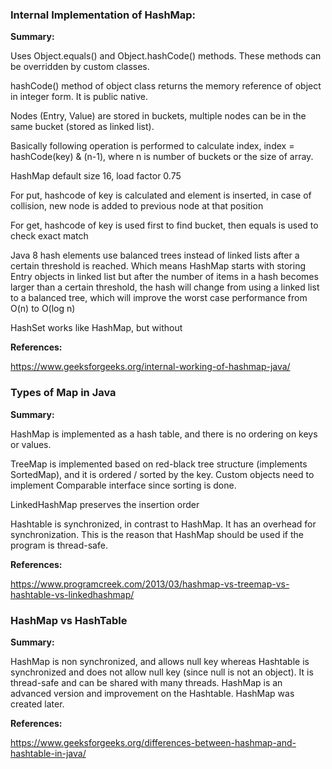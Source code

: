 ### Internal Implementation of HashMap:

**Summary:**

Uses Object.equals() and Object.hashCode() methods. These methods can be overridden by custom classes.

hashCode() method of object class returns the memory reference of object in integer form. It is public native.

Nodes (Entry, Value) are stored in buckets, multiple nodes can be in the same bucket (stored as linked list).

Basically following operation is performed to calculate index, index = hashCode(key) & (n-1), where n is number of buckets or the size of array.

HashMap default size 16, load factor 0.75

For put, hashcode of key is calculated and element is inserted, in case of collision, new node is added to previous node at that position

For get, hashcode of key is used first to find bucket, then equals is used to check exact match

Java 8 hash elements use balanced trees instead of linked lists after a certain threshold is reached. Which means HashMap starts with storing Entry objects in linked list but after the number of items in a hash becomes larger than a certain threshold, the hash will change from using a linked list to a balanced tree, which will improve the worst case performance from O(n) to O(log n)

HashSet works like HashMap, but without 

**References:**

https://www.geeksforgeeks.org/internal-working-of-hashmap-java/


### Types of Map in Java

**Summary:**

HashMap is implemented as a hash table, and there is no ordering on keys or values.

TreeMap is implemented based on red-black tree structure (implements SortedMap), and it is ordered / sorted by the key. Custom objects need to implement Comparable interface since sorting is done.

LinkedHashMap preserves the insertion order

Hashtable is synchronized, in contrast to HashMap. It has an overhead for synchronization. This is the reason that HashMap should be used if the program is thread-safe.

**References:**

https://www.programcreek.com/2013/03/hashmap-vs-treemap-vs-hashtable-vs-linkedhashmap/


### HashMap vs HashTable

**Summary:**

HashMap is non synchronized, and allows null key whereas Hashtable is synchronized and does not allow null key (since null is not an object). It is thread-safe and can be shared with many threads. HashMap is an advanced version and improvement on the Hashtable. HashMap was created later.

**References:**

https://www.geeksforgeeks.org/differences-between-hashmap-and-hashtable-in-java/
